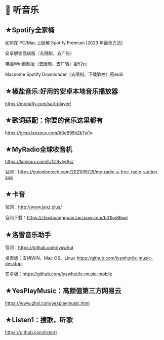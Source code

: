 # 🎵 听音乐

## ★Spotify全家桶

如何在 PC/Mac 上破解 Spotify Premium \[2023 年最佳方法]

安卓解锁高级版（去限制、去广告）

电脑Win重制版（去限制、去广告）密52pj

Macsome Spotify Downloader（去限制、下载歌曲）密eu8i

## ★椒盐音乐:好用的安卓本地音乐播放器

https://moriafly.com/salt-player/

## ★歌词适配：你要的音乐这里都有

https://gcsp.lanzoux.com/b0e895h2b?w1=

## ★MyRadio全球收音机

https://lanzoux.com/iU1C8vlyr9c/

官网：https://guloolootech.com/2021/05/25/my-radio-a-free-radio-station-app

## ★卡音

官网：http://www.janz.plus/

官网下载：https://zhoshuangquan.lanzouw.com/b015p86wd

## ★洛雪音乐助手

官网：https://github.com/lyswhut

桌面版：支持WIN、Mac OS、Linux https://github.com/lyswhut/lx-music-desktop

安卓版：https://github.com/lyswhut/lx-music-mobile

## ★YesPlayMusic：高颜值第三方网易云

https://www.ghxi.com/yesplaymusic.html

## ★Listen1：搜歌，听歌

https://github.com/listen1

